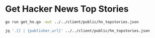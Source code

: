 # Get Hacker News Top Stories

```sh
go run get_hn.go -out ../../client/public/hn_topstories.json

jq '.[] | {publisher,url}' ../../client/public/hn_topstories.json
```
